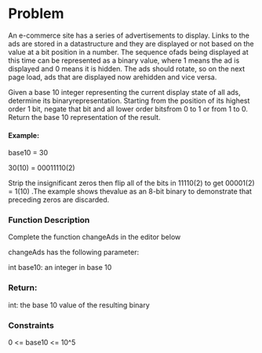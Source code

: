 
# Problem

An e-commerce site has a series of advertisements to display. Links to the ads are stored in a datastructure and they are displayed or not based on the value at a bit position in a number. The sequence ofads being displayed at this time can be represented as a binary value, where 1 means the ad is displayed and 0 means it is hidden. The ads should rotate, so on the next page load, ads that are displayed now arehidden and vice versa.

Given a base 10 integer representing the current display state of all ads, determine its binaryrepresentation. Starting from the position of its highest order 1 bit, negate that bit and all lower order bitsfrom 0 to 1 or from 1 to 0. Return the base 10 representation of the result.

#### Example:
base10 = 30

30(10) = 00011110(2)

Strip the insignificant zeros then flip all of the bits in 11110(2) to get 00001(2) = 1(10) .The example shows thevalue as an 8-bit binary to demonstrate that preceding zeros are discarded.

### Function Description
Complete the function changeAds in the editor below


changeAds has the following parameter:

int base10: an integer in base 10


### Return:

int: the base 10 value of the resulting binary


### Constraints
 0 <= base10 <= 10^5
